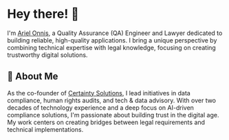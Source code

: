   <h1>Hey there! 👋</h1>
        <p>I'm <a href="https://www.linkedin.com/in/onnis/" target="_blank">Ariel Onnis</a>, a Quality Assurance (QA) Engineer and Lawyer dedicated to building reliable, high-quality applications. I bring a unique perspective by combining technical expertise with legal knowledge, focusing on creating trustworthy digital solutions.</p>

   <h2>🚀 About Me</h2>
        <p>As the co-founder of <a href="https://www.certainty.solutions" target="_blank">Certainty Solutions</a>, I lead initiatives in data compliance, human rights audits, and tech & data advisory. With over two decades of technology experience and a deep focus on AI-driven compliance solutions, I'm passionate about building trust in the digital age. My work centers on creating bridges between legal requirements and technical implementations.</p>
